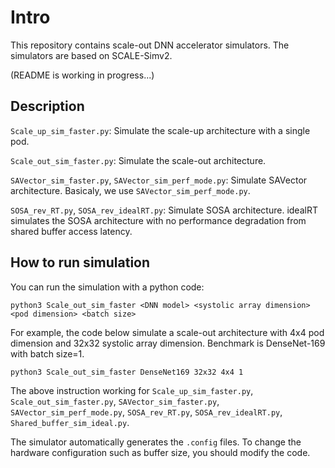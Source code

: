 # Intro
This repository contains scale-out DNN accelerator simulators. The simulators are based on SCALE-Simv2.

(README is working in progress...)

## Description
`Scale_up_sim_faster.py`: Simulate the scale-up architecture with a single pod.

`Scale_out_sim_faster.py`: Simulate the scale-out architecture.

`SAVector_sim_faster.py`, `SAVector_sim_perf_mode.py`: Simulate SAVector architecture. Basicaly, we use `SAVector_sim_perf_mode.py`.

`SOSA_rev_RT.py`, `SOSA_rev_idealRT.py`: Simulate SOSA architecture. idealRT simulates the SOSA architecture with no performance degradation from shared buffer access latency.

## How to run simulation
You can run the simulation with a python code:

```python3 Scale_out_sim_faster <DNN model> <systolic array dimension> <pod dimension> <batch size>```

For example, the code below simulate a scale-out architecture with 4x4 pod dimension and 32x32 systolic array dimension. Benchmark is DenseNet-169 with batch size=1.

```
python3 Scale_out_sim_faster DenseNet169 32x32 4x4 1
```

The above instruction working for `Scale_up_sim_faster.py`, `Scale_out_sim_faster.py`, `SAVector_sim_faster.py`, `SAVector_sim_perf_mode.py`, `SOSA_rev_RT.py`, `SOSA_rev_idealRT.py`, `Shared_buffer_sim_ideal.py`.

The simulator automatically generates the `.config` files.
To change the hardware configuration such as buffer size, you should modify the code.
